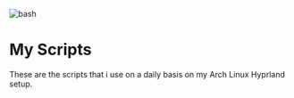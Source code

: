 ![bash](https://sps-lab.org/post/2024_windows_bash/featured.png)

# My Scripts

These are the scripts that i use on a daily basis on my Arch Linux Hyprland setup.
